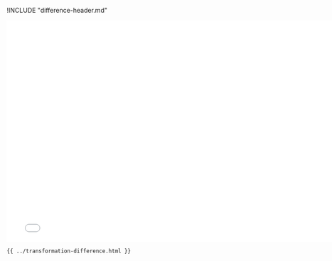 !INCLUDE "difference-header.md"

<iframe src="../../transformation-difference.html" width="770" height="500" frameBorder="0" seamless="seamless">
</iframe>

```html
{{ ../transformation-difference.html }}
```